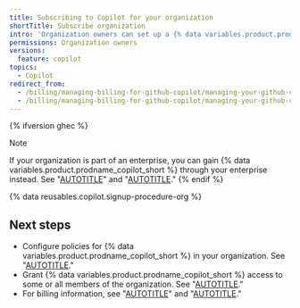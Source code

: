 ```yaml
---
title: Subscribing to Copilot for your organization
shortTitle: Subscribe organization
intro: 'Organization owners can set up a {% data variables.product.prodname_copilot_business_short %} subscription for their organization.'
permissions: Organization owners
versions:
  feature: copilot
topics:
  - Copilot
redirect_from:
  - /billing/managing-billing-for-github-copilot/managing-your-github-copilot-business-subscription
  - /billing/managing-billing-for-github-copilot/managing-your-github-copilot-subscription-for-your-organization-or-enterprise
---
```

{% ifversion ghec %}
>[!NOTE]
> If your organization is part of an enterprise, you can gain {% data variables.product.prodname_copilot_short %} through your enterprise instead. See "[AUTOTITLE](/copilot/managing-copilot/managing-copilot-for-your-enterprise/subscribing-to-copilot-for-your-enterprise)" and "[AUTOTITLE](/copilot/managing-copilot/managing-copilot-for-your-enterprise/enabling-copilot-for-organizations-in-your-enterprise)."
{% endif %}

{% data reusables.copilot.signup-procedure-org %}

## Next steps

* Configure policies for {% data variables.product.prodname_copilot_short %} in your organization. See "[AUTOTITLE](/copilot/managing-github-copilot-in-your-organization/managing-policies-and-features-for-copilot-in-your-organization)."
* Grant {% data variables.product.prodname_copilot_short %} access to some or all members of the organization. See "[AUTOTITLE](/copilot/managing-github-copilot-in-your-organization/managing-access-for-copilot-business-in-your-organization)."
* For billing information, see "[AUTOTITLE](/billing/managing-billing-for-github-copilot/about-billing-for-github-copilot#about-billing-for-github-copilot-business-and-github-copilot-enterprise)" and "[AUTOTITLE](/billing/managing-your-github-billing-settings)."
